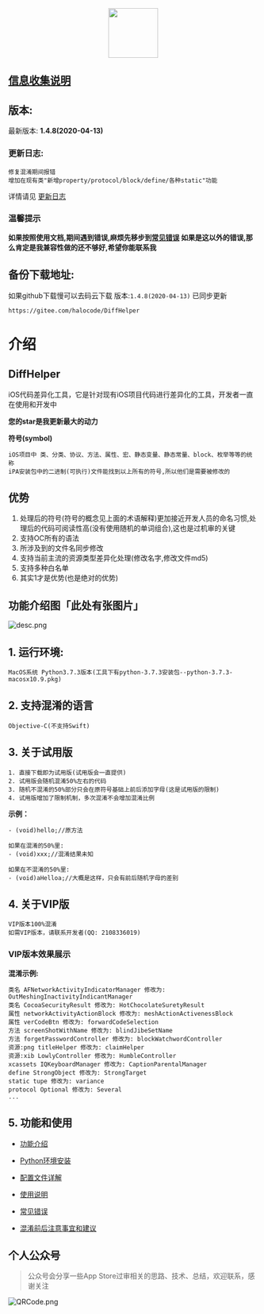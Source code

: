 
<div align=center>
<img src="https://i.loli.net/2020/02/28/H5ukD27Wa1olx4h.png" width = "100" height = "100"/>
</div>

## [信息收集说明](https://github.com/iOSCoderMaster/iOSCodeDifferHelper/wiki/信息收集说明)




## 版本:
最新版本: **1.4.8(2020-04-13)**

### 更新日志:
```
修复混淆期间报错
增加在现有类"新增property/protocol/block/define/各种static"功能
```

详情请见 [更新日志](https://github.com/iOSCoderMaster/iOSCodeDifferHelper/wiki/更新日志)

### 温馨提示
**如果按照使用文档,期间遇到错误,麻烦先移步到[常见错误](https://github.com/iOSCoderMaster/iOSCodeDifferHelper/wiki/常见错误)
如果是这以外的错误,那么肯定是我兼容性做的还不够好,希望你能联系我**

## 备份下载地址:

如果github下载慢可以去码云下载
版本:`1.4.8(2020-04-13)` 已同步更新
```
https://gitee.com/halocode/DiffHelper
```

# 介绍

## DiffHelper
iOS代码差异化工具，它是针对现有iOS项目代码进行差异化的工具，开发者一直在使用和开发中

**您的star是我更新最大的动力**

**符号(symbol)**
```
iOS项目中 类、分类、协议、方法、属性、宏、静态变量、静态常量、block、枚举等等的统称
iPA安装包中的二进制(可执行)文件能找到以上所有的符号,所以他们是需要被修改的
```

## 优势
1. 处理后的符号(符号的概念见上面的术语解释)更加接近开发人员的命名习惯,处理后的代码可阅读性高(没有使用随机的单词组合),这也是过机审的关键
2. 支持OC所有的语法
3. 所涉及到的文件名同步修改
4. 支持当前主流的资源类型差异化处理(修改名字,修改文件md5)
5. 支持多种白名单
6. 其实1才是优势(也是绝对的优势)

## 功能介绍图「此处有张图片」
![desc.png](https://i.loli.net/2020/03/29/WwfGeCxLoKNiIp8.png)


## 1. 运行环境:

```
MacOS系统 Python3.7.3版本(工具下有python-3.7.3安装包--python-3.7.3-macosx10.9.pkg)
```

## 2. 支持混淆的语言

```
Objective-C(不支持Swift)
```

## 3. 关于试用版

```
1. 直接下载即为试用版(试用版会一直提供)
2. 试用版会随机混淆50%左右的代码
3. 随机不混淆的50%部分只会在原符号基础上前后添加字母(这是试用版的限制)
4. 试用版增加了限制机制，多次混淆不会增加混淆比例
```

**示例：**
```
- (void)hello;//原方法

如果在混淆的50%里:
- (void)xxx;//混淆结果未知

如果在不混淆的50%里:
- (void)aHelloa;//大概是这样，只会有前后随机字母的差别
```


## 4. 关于VIP版

```
VIP版本100%混淆
如需VIP版本，请联系开发者(QQ: 2108336019)
```


### VIP版本效果展示

**混淆示例:**
```
类名 AFNetworkActivityIndicatorManager 修改为: OutMeshingInactivityIndicantManager
类名 CocoaSecurityResult 修改为: HotChocolateSuretyResult
属性 networkActivityActionBlock 修改为: meshActionActivenessBlock
属性 verCodeBtn 修改为: forwardCodeSelection
方法 screenShotWithName 修改为: blindJibeSetName
方法 forgetPasswordController 修改为: blockWatchwordController
资源:png titleHelper 修改为: claimHelper
资源:xib LowlyController 修改为: HumbleController
xcassets IQKeyboardManager 修改为: CaptionParentalManager
define StrongObject 修改为: StrongTarget
static tupe 修改为: variance
protocol Optional 修改为: Several
...
```


## 5. 功能和使用

* [功能介绍](https://github.com/iOSCoderMaster/iOSCodeDifferHelper/wiki/功能介绍)

* [Python环境安装](https://github.com/iOSCoderMaster/iOSCodeDifferHelper/wiki/Python环境安装)

* [配置文件详解](https://github.com/iOSCoderMaster/iOSCodeDifferHelper/wiki/配置文件详解)

* [使用说明](https://github.com/iOSCoderMaster/iOSCodeDifferHelper/wiki/使用说明)

* [常见错误](https://github.com/iOSCoderMaster/iOSCodeDifferHelper/wiki/常见错误)

* [混淆前后注意事宜和建议](https://github.com/iOSCoderMaster/iOSCodeDifferHelper/wiki/混淆前后注意事宜和建议)


## 个人公众号
> 公众号会分享一些App Store过审相关的思路、技术、总结，欢迎联系，感谢关注

![QRCode.png](https://i.loli.net/2020/02/08/Zdhmz9ot8N5Hw3c.png)




